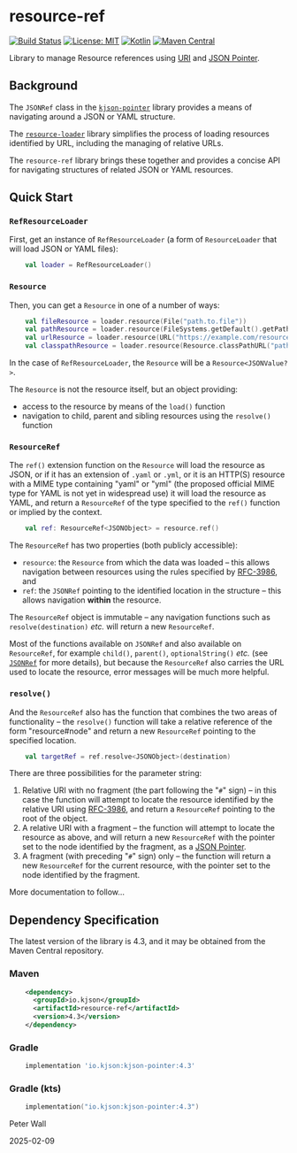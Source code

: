 # resource-ref

[![Build Status](https://github.com/pwall567/resource-ref/actions/workflows/build.yml/badge.svg)](https://github.com/pwall567/resource-ref/actions/workflows/build.yml)
[![License: MIT](https://img.shields.io/badge/License-MIT-yellow.svg)](https://opensource.org/licenses/MIT)
[![Kotlin](https://img.shields.io/static/v1?label=Kotlin&message=v2.0.21&color=7f52ff&logo=kotlin&logoColor=7f52ff)](https://github.com/JetBrains/kotlin/releases/tag/v2.0.21)
[![Maven Central](https://img.shields.io/maven-central/v/io.kjson/resource-ref?label=Maven%20Central)](https://search.maven.org/search?q=g:%22io.kjson%22%20AND%20a:%22resource-ref%22)

Library to manage Resource references using [URI](https://www.rfc-editor.org/info/rfc3986) and
[JSON Pointer](https://tools.ietf.org/html/rfc6901).

## Background

The `JSONRef` class in the [`kjson-pointer`](https://github.com/pwall567/kjson-pointer) library provides a means of
navigating around a JSON or YAML structure.

The [`resource-loader`](https://github.com/pwall567/resource-loader) library simplifies the process of loading resources
identified by URL, including the managing of relative URLs.

The `resource-ref` library brings these together and provides a concise API for navigating structures of related JSON or
YAML resources.

## Quick Start

### `RefResourceLoader`

First, get an instance of `RefResourceLoader` (a form of `ResourceLoader` that will load JSON or YAML files):
```kotlin
    val loader = RefResourceLoader()
```

### `Resource`

Then, you can get a `Resource` in one of a number of ways:
```kotlin
    val fileResource = loader.resource(File("path.to.file"))                             // using java.io.File
    val pathResource = loader.resource(FileSystems.getDefault().getPath("path.to.file")) // using java.nio.file.Path
    val urlResource = loader.resource(URL("https://example.com/resource"))               // using java.net.URL
    val classpathResource = loader.resource(Resource.classPathURL("path.to.file")!!)     // using classpath
```

In the case of `RefResourceLoader`, the `Resource` will be a `Resource<JSONValue?>`.

The `Resource` is not the resource itself, but an object providing:
- access to the resource by means of the `load()` function
- navigation to child, parent and sibling resources using the `resolve()` function

### `ResourceRef`

The `ref()` extension function on the `Resource` will load the resource as JSON, or if it has an extension of `.yaml` or
`.yml`, or it is an HTTP(S) resource with a MIME type containing "yaml" or "yml" (the proposed official MIME type for
YAML is not yet in widespread use) it will load the resource as YAML, and return a `ResourceRef` of the type specified
to the `ref()` function or implied by the context.
```kotlin
    val ref: ResourceRef<JSONObject> = resource.ref()
```

The `ResourceRef` has two properties (both publicly accessible):
- `resource`: the `Resource` from which the data was loaded &ndash; this allows navigation between resources using the
  rules specified by [RFC-3986](https://www.rfc-editor.org/info/rfc3986), and
- `ref`: the `JSONRef` pointing to the identified location in the structure &ndash; this allows navigation **within**
  the resource.

The `ResourceRef` object is immutable &ndash; any navigation functions such as `resolve(destination)` _etc._ will return
a new `ResourceRef`.

Most of the functions available on `JSONRef` and also available on `ResourceRef`, for example `child()`, `parent()`,
`optionalString()` _etc._ (see [`JSONRef`](https://github.com/pwall567/kjson-pointer#jsonref) for more details), but
because the `ResourceRef` also carries the URL used to locate the resource, error messages will be much more helpful.

### `resolve()`

And the `ResourceRef` also has the function that combines the two areas of functionality &ndash; the `resolve()`
function will take a relative reference of the form "resource#node" and return a new `ResourceRef` pointing to the
specified location.
```kotlin
    val targetRef = ref.resolve<JSONObject>(destination)
```

There are three possibilities for the parameter string:
1. Relative URI with no fragment (the part following the "`#`" sign) &ndash; in this case the function will attempt to
   locate the resource identified by the relative URI using [RFC-3986](https://www.rfc-editor.org/info/rfc3986), and
   return a `ResourceRef` pointing to the root of the object.
2. A relative URI with a fragment &ndash; the function will attempt to locate the resource as above, and will return a
   new `ResourceRef` with the pointer set to the node identified by the fragment, as a
   [JSON Pointer](https://tools.ietf.org/html/rfc6901).
3. A fragment (with preceding "`#`" sign) only &ndash; the function will return a new `ResourceRef` for the current
   resource, with the pointer set to the node identified by the fragment.

More documentation to follow&hellip;

## Dependency Specification

The latest version of the library is 4.3, and it may be obtained from the Maven Central repository.

### Maven
```xml
    <dependency>
      <groupId>io.kjson</groupId>
      <artifactId>resource-ref</artifactId>
      <version>4.3</version>
    </dependency>
```
### Gradle
```groovy
    implementation 'io.kjson:kjson-pointer:4.3'
```
### Gradle (kts)
```kotlin
    implementation("io.kjson:kjson-pointer:4.3")
```

Peter Wall

2025-02-09
